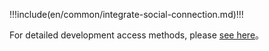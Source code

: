 <IntegrationDetailCard title="开始开发接入">

!!!include(en/common/integrate-social-connection.md)!!!

For detailed development access methods, please [see here](/guides/authentication/social/#详细接入方法)。

</IntegrationDetailCard>
